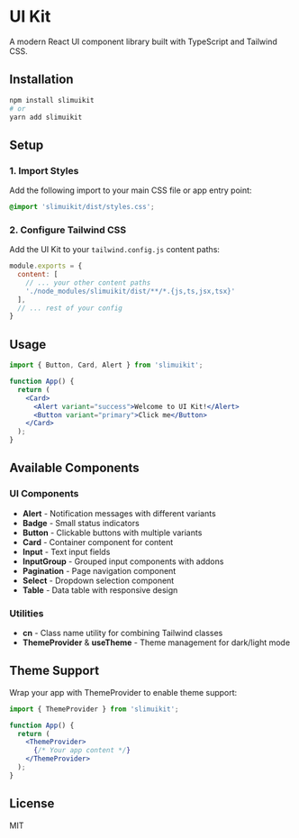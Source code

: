 # UI Kit

A modern React UI component library built with TypeScript and Tailwind CSS.

## Installation

```bash
npm install slimuikit
# or
yarn add slimuikit
```

## Setup

### 1. Import Styles

Add the following import to your main CSS file or app entry point:

```css
@import 'slimuikit/dist/styles.css';
```

### 2. Configure Tailwind CSS

Add the UI Kit to your `tailwind.config.js` content paths:

```js
module.exports = {
  content: [
    // ... your other content paths
    './node_modules/slimuikit/dist/**/*.{js,ts,jsx,tsx}'
  ],
  // ... rest of your config
}
```

## Usage

```jsx
import { Button, Card, Alert } from 'slimuikit';

function App() {
  return (
    <Card>
      <Alert variant="success">Welcome to UI Kit!</Alert>
      <Button variant="primary">Click me</Button>
    </Card>
  );
}
```

## Available Components

### UI Components
- **Alert** - Notification messages with different variants
- **Badge** - Small status indicators
- **Button** - Clickable buttons with multiple variants
- **Card** - Container component for content
- **Input** - Text input fields
- **InputGroup** - Grouped input components with addons
- **Pagination** - Page navigation component
- **Select** - Dropdown selection component
- **Table** - Data table with responsive design

### Utilities
- **cn** - Class name utility for combining Tailwind classes
- **ThemeProvider** & **useTheme** - Theme management for dark/light mode

## Theme Support

Wrap your app with ThemeProvider to enable theme support:

```jsx
import { ThemeProvider } from 'slimuikit';

function App() {
  return (
    <ThemeProvider>
      {/* Your app content */}
    </ThemeProvider>
  );
}
```

## License

MIT